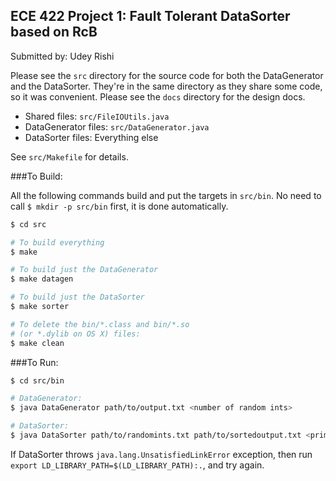 ECE 422 Project 1: Fault Tolerant DataSorter based on RcB
--------------------------
Submitted by: Udey Rishi

Please see the ```src``` directory for the source code for both the DataGenerator and the DataSorter. They're in the same directory as they share some code, so it was convenient. Please see the ```docs``` directory for the design docs.

* Shared files: ```src/FileIOUtils.java```
* DataGenerator files: ```src/DataGenerator.java```
* DataSorter files: Everything else

See ```src/Makefile``` for details.

###To Build:

All the following commands build and put the targets in ```src/bin```. No need to call ```$ mkdir -p src/bin``` first, it is done automatically.

```sh
$ cd src

# To build everything
$ make

# To build just the DataGenerator
$ make datagen

# To build just the DataSorter
$ make sorter

# To delete the bin/*.class and bin/*.so 
# (or *.dylib on OS X) files:
$ make clean
```

###To Run:
```sh
$ cd src/bin

# DataGenerator:
$ java DataGenerator path/to/output.txt <number of random ints>

# DataSorter:
$ java DataSorter path/to/randomints.txt path/to/sortedoutput.txt <primary failure probability> <backup failure probability> <time limit in ms>
```

If DataSorter throws ```java.lang.UnsatisfiedLinkError``` exception, then run ```export LD_LIBRARY_PATH=$(LD_LIBRARY_PATH):.```, and try again.

